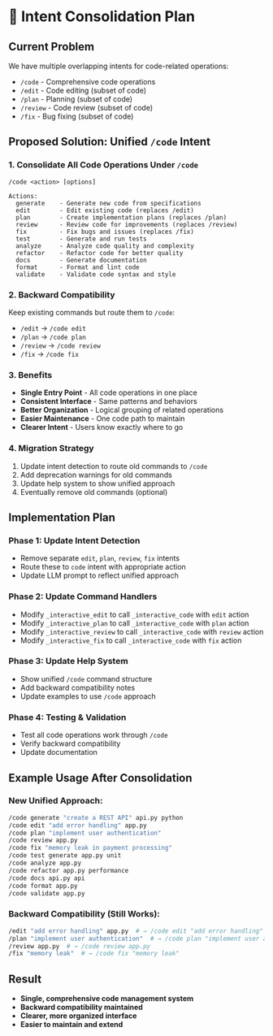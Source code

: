 # 🎯 Intent Consolidation Plan

## Current Problem
We have multiple overlapping intents for code-related operations:
- `/code` - Comprehensive code operations
- `/edit` - Code editing (subset of code)
- `/plan` - Planning (subset of code) 
- `/review` - Code review (subset of code)
- `/fix` - Bug fixing (subset of code)

## Proposed Solution: Unified `/code` Intent

### 1. Consolidate All Code Operations Under `/code`
```
/code <action> [options]

Actions:
  generate    - Generate new code from specifications
  edit        - Edit existing code (replaces /edit)
  plan        - Create implementation plans (replaces /plan)
  review      - Review code for improvements (replaces /review)
  fix         - Fix bugs and issues (replaces /fix)
  test        - Generate and run tests
  analyze     - Analyze code quality and complexity
  refactor    - Refactor code for better quality
  docs        - Generate documentation
  format      - Format and lint code
  validate    - Validate code syntax and style
```

### 2. Backward Compatibility
Keep existing commands but route them to `/code`:
- `/edit` → `/code edit`
- `/plan` → `/code plan`
- `/review` → `/code review`
- `/fix` → `/code fix`

### 3. Benefits
- **Single Entry Point** - All code operations in one place
- **Consistent Interface** - Same patterns and behaviors
- **Better Organization** - Logical grouping of related operations
- **Easier Maintenance** - One code path to maintain
- **Clearer Intent** - Users know exactly where to go

### 4. Migration Strategy
1. Update intent detection to route old commands to `/code`
2. Add deprecation warnings for old commands
3. Update help system to show unified approach
4. Eventually remove old commands (optional)

## Implementation Plan

### Phase 1: Update Intent Detection
- Remove separate `edit`, `plan`, `review`, `fix` intents
- Route these to `code` intent with appropriate action
- Update LLM prompt to reflect unified approach

### Phase 2: Update Command Handlers
- Modify `_interactive_edit` to call `_interactive_code` with `edit` action
- Modify `_interactive_plan` to call `_interactive_code` with `plan` action
- Modify `_interactive_review` to call `_interactive_code` with `review` action
- Modify `_interactive_fix` to call `_interactive_code` with `fix` action

### Phase 3: Update Help System
- Show unified `/code` command structure
- Add backward compatibility notes
- Update examples to use `/code` approach

### Phase 4: Testing & Validation
- Test all code operations work through `/code`
- Verify backward compatibility
- Update documentation

## Example Usage After Consolidation

### New Unified Approach:
```bash
/code generate "create a REST API" api.py python
/code edit "add error handling" app.py
/code plan "implement user authentication"
/code review app.py
/code fix "memory leak in payment processing"
/code test generate app.py unit
/code analyze app.py
/code refactor app.py performance
/code docs api.py api
/code format app.py
/code validate app.py
```

### Backward Compatibility (Still Works):
```bash
/edit "add error handling" app.py  # → /code edit "add error handling" app.py
/plan "implement user authentication"  # → /code plan "implement user authentication"
/review app.py  # → /code review app.py
/fix "memory leak"  # → /code fix "memory leak"
```

## Result
- **Single, comprehensive code management system**
- **Backward compatibility maintained**
- **Clearer, more organized interface**
- **Easier to maintain and extend**
